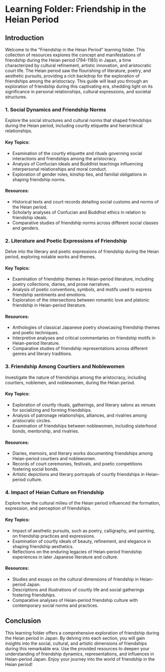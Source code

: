 # Learning Folder: Friendship in the Heian Period

## Introduction
Welcome to the "Friendship in the Heian Period" learning folder. This collection of resources explores the concept and manifestations of friendship during the Heian period (794-1185) in Japan, a time characterized by cultural refinement, artistic innovation, and aristocratic court life. The Heian period saw the flourishing of literature, poetry, and aesthetic pursuits, providing a rich backdrop for the exploration of friendships among the aristocracy. This guide will lead you through an exploration of friendship during this captivating era, shedding light on its significance in personal relationships, cultural expressions, and societal structures.

### 1. Social Dynamics and Friendship Norms
Explore the social structures and cultural norms that shaped friendships during the Heian period, including courtly etiquette and hierarchical relationships.

#### Key Topics:
- Examination of the courtly etiquette and rituals governing social interactions and friendships among the aristocracy.
- Analysis of Confucian ideals and Buddhist teachings influencing interpersonal relationships and moral conduct.
- Exploration of gender roles, kinship ties, and familial obligations in shaping friendship norms.

#### Resources:
- Historical texts and court records detailing social customs and norms of the Heian period.
- Scholarly analyses of Confucian and Buddhist ethics in relation to friendship ideals.
- Comparative studies of friendship norms across different social classes and genders.

### 2. Literature and Poetic Expressions of Friendship
Delve into the literary and poetic expressions of friendship during the Heian period, exploring notable works and themes.

#### Key Topics:
- Examination of friendship themes in Heian-period literature, including poetry collections, diaries, and prose narratives.
- Analysis of poetic conventions, symbols, and motifs used to express friendship sentiments and emotions.
- Exploration of the intersections between romantic love and platonic friendship in Heian-period literature.

#### Resources:
- Anthologies of classical Japanese poetry showcasing friendship themes and poetic techniques.
- Interpretive analyses and critical commentaries on friendship motifs in Heian-period literature.
- Comparative studies of friendship representations across different genres and literary traditions.

### 3. Friendship Among Courtiers and Noblewomen
Investigate the nature of friendships among the aristocracy, including courtiers, noblemen, and noblewomen, during the Heian period.

#### Key Topics:
- Exploration of courtly rituals, gatherings, and literary salons as venues for socializing and forming friendships.
- Analysis of patronage relationships, alliances, and rivalries among aristocratic circles.
- Examination of friendships between noblewomen, including sisterhood bonds, mentorship, and rivalries.

#### Resources:
- Diaries, memoirs, and literary works documenting friendships among Heian-period courtiers and noblewomen.
- Records of court ceremonies, festivals, and poetic competitions fostering social bonds.
- Artistic depictions and literary portrayals of courtly friendships in Heian-period culture.

### 4. Impact of Heian Culture on Friendship
Explore how the cultural milieu of the Heian period influenced the formation, expression, and perception of friendships.

#### Key Topics:
- Impact of aesthetic pursuits, such as poetry, calligraphy, and painting, on friendship practices and expressions.
- Examination of courtly ideals of beauty, refinement, and elegance in shaping friendship aesthetics.
- Reflections on the enduring legacies of Heian-period friendship experiences in later Japanese literature and culture.

#### Resources:
- Studies and essays on the cultural dimensions of friendship in Heian-period Japan.
- Descriptions and illustrations of courtly life and social gatherings fostering friendships.
- Comparative analyses of Heian-period friendship culture with contemporary social norms and practices.

## Conclusion
This learning folder offers a comprehensive exploration of friendship during the Heian period in Japan. By delving into each section, you will gain insights into the social, cultural, and artistic dimensions of friendships during this remarkable era. Use the provided resources to deepen your understanding of friendship dynamics, representations, and influences in Heian-period Japan. Enjoy your journey into the world of friendship in the Heian period!
